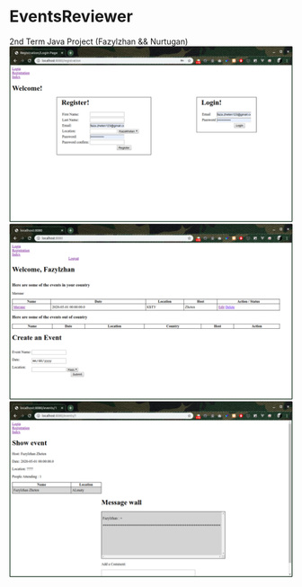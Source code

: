 # EventsReviewer
2nd Term Java Project (Fazylzhan &amp;&amp; Nurtugan)
<img src="https://github.com/zfazylz/EventsReviewer/raw/master/docs/login_signup.png"></img>
</br>
<img src="https://github.com/zfazylz/EventsReviewer/raw/master/docs/dashboard.png"></img>
</br>
<img src="https://github.com/zfazylz/EventsReviewer/raw/master/docs/event_page.png"></img>
</br>
